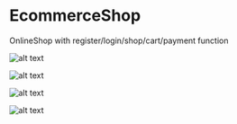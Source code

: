 # EcommerceShop
OnlineShop with register/login/shop/cart/payment function





![alt text](https://lh3.googleusercontent.com/UL4e3lSUu96MLsfKoXquaC5C1TDmqgflEcIVYbjZcjAa46_vZoJLJ1WhwBdXEUdht4LcA0TJNm8yYAj_DD7R4l6tci9T-A83KJFEYk4MtRzfjee2c7XL2RSYUeuf7Pwpcw-NtXfcI3RhJxKGtQxQYJ41afKdrsl_amIyVz6e6gSM2agxb8c49r4PFIPvWLDIRJrndxTpB8gWS8g7PrL4sGP8jCE73gFAn8MTLxAcOQRf0hiYzwj7qn1oKmz8pX1uloOrzCR6inUE9bClpSUTrHlYeX_s5IfNKgoC3YyCmi9bsuSc-aPgx8Nys47wCrhELdcOOoLFh8qfluxIs2TThGGnPwMCR2xEyIFdPoiozLKF5Jq--470WxlR7DNeZMD5-BAmu58IPnNm-uAEqDKoBnCth6VI_dYo8WjBmIUGJLnVY4ac8_UexJ7l8d3y2-z_z6Rpy1qk68b9yye3QSituSTOT8aSC-6atMd1uQ3W_nmDsIQefCvBKcCrcZRCDo0b2eGboNlRq-uZjAs43PQ9EEWgZtjebPbX2yseGyyMKH1lSKh8jXrMNm8rL_ZLHB8NelsV9vTjLCJOKFvGAPJKg5nOJTO8UfXO9za0PCXu7Yn8SIvuvupdzKiWP_fg2DCl14-xHv8kBpymvwOeRzeBqrAnMZLsolzudrNmRJ07rxDfaEQZT6DBZOZqsNz0=w375-h173-no?authuser=0)



![alt text](https://lh3.googleusercontent.com/MSmMrXFlVS3yogMQYiLcMSV4ufs_TacrxKT9pTyKsrEgZKFShTxY7--ewAgO-PKZa_Dz0xKGFPr00ma2v__n9Fg6DDZqKeF0dMEXo124DVJRFYB-_YJ2A9FzWfodiTirkLZIgOv8nwNKAwO7w_JjnsQlzVdYQPM9FRpiliWBtwm-UmltHU1rS_sS28gGkW6t7qDpyDTtordjjKlxH-K9-44Y8oAU8zNWyNeX3C6tpVZHnYw3C8D630sxG7S-AxsMoL_gVxmnG0-p1cRWtCx9mjIVwYZ4-o_eN_d3-OLmyC98_K0DwAi8gZayJTvlHbm-E-FiZiQu3F_83f8Z-IVkTiy6A5pKnyUZT2wdh6b35DOObSpuOEFWxDhwNnTnW6itPnWaUPMEm9U6FYjrPrjEoPN5_QQwZXrJq-NNX95NsWlhMZk3GsKeFP6HA6djjeOa8atvMrQzEcsWNQWCgIwqv5U7Uf0qrZb2NJtyNY8p62LnMMBwjAtaZgJcejDKdm0ekLZ50hyZ-yOxtLkKKS2r2MmMZAj0rHZQ8wcq7xfHLmLfMyKQ5bGwXnpEyKYztuh87pmnUXhtEy_pBcmH1U9IkSrVBhl8C_VEB_DXWIFr0ThHd94B3i9sYJagAE-abQAB_QQ0AWs2L6hWmczPX2HQPqkrpWmSEXI6c-_0IcOL5rJuTb6EVhcI1ZWZXa4h=w1701-h793-no?authuser=0)




![alt text](https://lh3.googleusercontent.com/AWEz6d075qm7pXfzwUiGEKKTPjDihmjZth_UWCIu5qZI2kgjStniPF63KnHtSMUBGz0Fs3q09L24-NZTQF61v7xwtlSlZg7xNHmF8wP9LIzMu46LIKQTlvv9YqThJUzAYJWNKQcSVqXVsfElFr4aP7g4BTbK_ZMIbRC_7-nOBG3-3qqNSj5DaR9ImRG4Wr_MNdMPi8S2y1zmDZvTtCmyki-zt8ChSd6a7zCwCrWJdK-qgwzvdU-Ha197AU_dzI5kELwgY3F34MZMvQciJKb8LdKNsWUOyree1sAhbXUCO3kycWOIvhPrFLw0JZAlJYfMDKx-16ywd7b1DvxuRgxgI6DiyFo8lO8up6krnTroa4kI8Yu9l5mEid07HmjfUXwCoThAG1Zoq38-pNVNQlzu1kYBudVeJhc5rtVKcQUaUjeLZ1sk0MINy-lEoasi1CANJ9kX_-EXxsWMHHQHMhxLYJeNTT2Hfh_0KTSK2wYkPx64TzYCwVau8FuvmoDBlgdMEsn_20hAG3xhsm3HM7qf75xnWCSbrq-5xJs4185S2oxKRywfBt2XiUG8qUN4-YREKFmcprQmHqB33dqmAKkKTX89JuPMr1d38Sx4ltA-nz8GFrty4FyQSjX1xf4bmVb5--EgQ7ayluoEeNxvdGinaKyN3Rro9EBbYVzg_MXI1JenEjGGxxC9UDBPrY4-=w1702-h872-no?authuser=0)




![alt text](https://lh3.googleusercontent.com/26tuc3aqup9rC2TSNUg7-1onTxo4oXyvhJQYvkVb6MzgUfVwCvMf7sRBFaoHrEy2YpqgiT30AlinKjAfbPomuijOsiDFCGMzxRIkFL4tJFWSZTqXUBd4nNfDiovqrs8D5OX8h5AChhnlJQxHLqRpL2gYw-ldvbakEkFRd4mWSN_V-u9pI4pD9ATCpK1SBJqmzJmOufVMnkZQlwifTN6gBEEP15mKqhuTaWFJb1mmKBb0lz-q3XNdzBN-NQi_sPzrKvMQd1V_iEH50cEj4UNggP6LOITkJUx5Erp3KuCgrYbSPxp8gEz-ifzC2RTUV_ExDF-f8dElgzRl-NBgfrkdtlu6zTHpjdjbobfC6TDk0mgBpqFx3l7IfQZX0X5ucbHnICaPEdmaza7TTa-sHh-ziL_NuA_55khOI3bEL4z6JcIhUD_GVU_HQYjB7jTmiLBTHLDFffH2c5x6nAX3prIPs7-WAGQir8iYvvKiSBhyATlBbppZVUr2Kz5VTXwHAWG6JJ51fnxYdPQhNaLdhmfImi0EUBQbRcUQtbIkgvi__PH-5bnguYnUNgIG6Z2kISzyW4Mg2NOjBF4YN5eeFX1YSPSIPxrTYo9dQjkNjLetbjT8T64WkJoGsjhqbHKomePqFxokbMYvIfJ6ua2YbLYClra2K8YWrKXv882ZwU9ZBIcTcxS3NccgJyjqY93V=w1714-h855-no?authuser=0)
